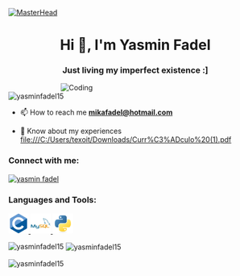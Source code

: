 [![MasterHead](https://res.cloudinary.com/practicaldev/image/fetch/s--7-s6BXGM--/c_imagga_scale,f_auto,fl_progressive,h_420,q_auto,w_1000/https://dev-to-uploads.s3.amazonaws.com/i/th2i72qu0rnt6hr9zn43.jpg)]()
<h1 align="center">Hi 👋, I'm Yasmin Fadel</h1>
<h3 align="center">Just living my imperfect existence :]</h3>
<img align="right" alt="Coding" width="400" src="https://cdn.dribbble.com/users/1144208/screenshots/2655434/week6---git-scared.gif">

<p align="left"> <img src="https://komarev.com/ghpvc/?username=yasminfadel15&label=Profile%20views&color=0e75b6&style=flat" alt="yasminfadel15" /> </p>

- 📫 How to reach me **mikafadel@hotmail.com**

- 📄 Know about my experiences [file:///C:/Users/texoit/Downloads/Curr%C3%ADculo%20(1).pdf](file:///C:/Users/texoit/Downloads/Curr%C3%ADculo%20(1).pdf)

<h3 align="left">Connect with me:</h3>
<p align="left">
<a href="https://linkedin.com/in/yasmin fadel" target="blank"><img align="center" src="https://raw.githubusercontent.com/rahuldkjain/github-profile-readme-generator/master/src/images/icons/Social/linked-in-alt.svg" alt="yasmin fadel" height="30" width="40" /></a>
</p>

<h3 align="left">Languages and Tools:</h3>
<p align="left"> <a href="https://www.cprogramming.com/" target="_blank" rel="noreferrer"> <img src="https://raw.githubusercontent.com/devicons/devicon/master/icons/c/c-original.svg" alt="c" width="40" height="40"/> </a> <a href="https://www.mysql.com/" target="_blank" rel="noreferrer"> <img src="https://raw.githubusercontent.com/devicons/devicon/master/icons/mysql/mysql-original-wordmark.svg" alt="mysql" width="40" height="40"/> </a> <a href="https://www.python.org" target="_blank" rel="noreferrer"> <img src="https://raw.githubusercontent.com/devicons/devicon/master/icons/python/python-original.svg" alt="python" width="40" height="40"/> </a> </p>

<p><img align="left" src="https://github-readme-stats.vercel.app/api/top-langs?username=yasminfadel15&show_icons=true&locale=en&layout=compact" alt="yasminfadel15" /></p>

<p>&nbsp;<img align="center" src="https://github-readme-stats.vercel.app/api?username=yasminfadel15&show_icons=true&locale=en" alt="yasminfadel15" /></p>

<p><img align="center" src="https://github-readme-streak-stats.herokuapp.com/?user=yasminfadel15&" alt="yasminfadel15" /></p>
